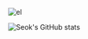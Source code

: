 ![el](https://user-images.githubusercontent.com/69845234/146067226-def918cf-d3e0-4368-8d8f-79193609cc84.jpg)

![Seok's GitHub stats](https://github-readme-stats.vercel.app/api?username=moneyflo&show_icons=true&theme=스타일)
